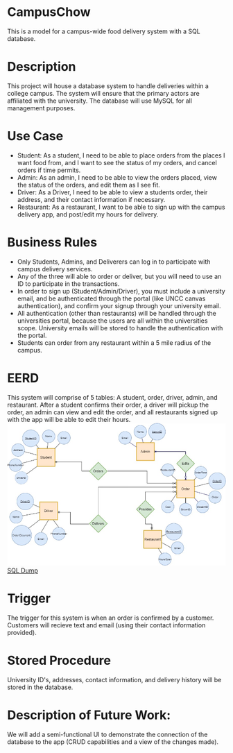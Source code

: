 # CampusChow
This is a model for a campus-wide food delivery system with a SQL database.
# Description
This project will house a database system to handle deliveries within a college campus. The system will ensure that the primary actors are affiliated with the university. The database will use MySQL for all management purposes.
# Use Case
* Student: As a student, I need to be able to place orders from the places I want food from, and I want to see the status of my orders, and cancel orders if time permits. 
* Admin: As an admin, I need to be able to view the orders placed, view the status of the orders, and edit them as I see fit.
* Driver: As a Driver, I need to be able to view a students order, their address, and their contact information if necessary.
* Restaurant: As a restaurant, I want to be able to sign up with the campus delivery app, and post/edit my hours for delivery. 
# Business Rules
* Only Students, Admins, and Deliverers can log in to participate with campus delivery services.
* Any of the three will able to order or deliver, but you will need to use an ID to participate in the transactions.
* In order to sign up (Student/Admin/Driver), you must include a university email, and be authenticated through the portal (like UNCC canvas authentication), and confirm your signup through your university email.
* All authentication (other than restaurants) will be handled through the universities portal, because the users are all within the universities scope. University emails will be stored to handle the authentication with the portal.
* Students can order from any restaurant within a 5 mile radius of the campus.
# EERD
This system will comprise of 5 tables: A student, order, driver, admin, and restaurant. After a student confirms their order, a driver will pickup the order, an admin can view and edit the order, and all restaurants signed up with the app will be able to edit their hours.
![EERD](CampusChowEERD.jpg) 
[SQL Dump](campusChow.sql) 
# Trigger
The trigger for this system is when an order is confirmed by a customer. Customers will recieve text and email (using their contact information provided). 
# Stored Procedure
University ID's, addresses, contact information, and delivery history will be stored in the database. 
# Description of Future Work:
We will add a semi-functional UI to demonstrate the connection of the database to the app (CRUD capabilities and a view of the changes made).
